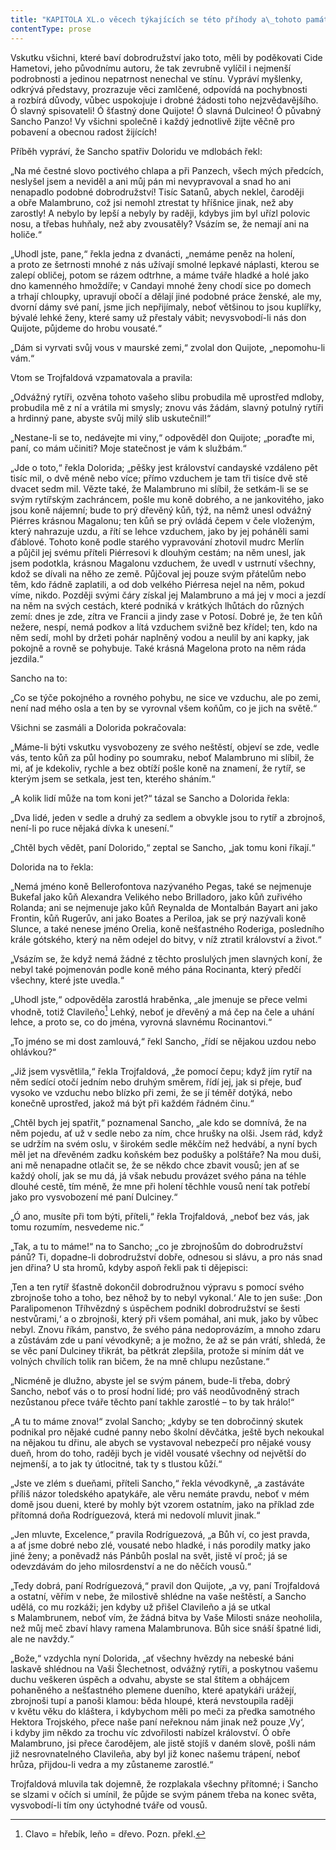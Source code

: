 ```yaml
---
title: "KAPITOLA XL.o věcech týkajících se této příhody a\_tohoto památného dobrodružství."
contentType: prose
---
```


  

Vskutku všichni, které baví dobrodružství jako toto, měli by poděkovati Cide Hametovi, jeho původnímu autoru, že tak zevrubně vylíčil i nejmenší podrobnosti a jedinou nepatrnost nenechal ve stínu. Vypráví myšlenky, odkrývá představy, prozrazuje věci zamlčené, odpovídá na pochybnosti a rozbírá důvody, vůbec uspokojuje i drobné žádosti toho nejzvědavějšího. Ó slavný spisovateli! Ó šťastný done Quijote! Ó slavná Dulcineo! Ó půvabný Sancho Panzo! Vy všichni společně i každý jednotlivě žijte věčně pro pobavení a obecnou radost žijících!

Příběh vypráví, že Sancho spatřiv Doloridu ve mdlobách řekl:

„Na mé čestné slovo poctivého chlapa a při Panzech, všech mých předcích, neslyšel jsem a neviděl a ani můj pán mi nevypravoval a snad ho ani nenapadlo podobné dobrodružství! Tisíc Satanů, abych neklel, čaroději a obře Malambruno, což jsi nemohl ztrestat ty hříšnice jinak, než aby zarostly! A nebylo by lepší a nebyly by raději, kdybys jim byl uřízl polovic nosu, a třebas huhňaly, než aby zvousatěly? Vsázím se, že nemají ani na holiče.“

„Uhodl jste, pane,“ řekla jedna z dvanácti, „nemáme peněz na holení, a proto ze šetrnosti mnohé z nás užívají smolné lepkavé náplasti, kterou se zalepí obličej, potom se rázem odtrhne, a máme tváře hladké a holé jako dno kamenného hmoždíře; v Candayi mnohé ženy chodí sice po domech a trhají chloupky, upravují obočí a dělají jiné podobné práce ženské, ale my, dvorní dámy své paní, jsme jich nepřijímaly, neboť většinou to jsou kuplířky, bývalé lehké ženy, které samy už přestaly vábit; nevysvobodí-li nás don Quijote, půjdeme do hrobu vousaté.“

„Dám si vyrvati svůj vous v maurské zemi,“ zvolal don Quijote, „nepomohu-li vám.“

Vtom se Trojfaldová vzpamatovala a pravila:

„Odvážný rytíři, ozvěna tohoto vašeho slibu probudila mě uprostřed mdloby, probudila mě z ní a vrátila mi smysly; znovu vás žádám, slavný potulný rytíři a hrdinný pane, abyste svůj milý slib uskutečnil!“

„Nestane-li se to, nedávejte mi viny,“ odpověděl don Quijote; „poraďte mi, paní, co mám učiniti? Moje statečnost je vám k službám.“

„Jde o toto,“ řekla Dolorida; „pěšky jest království candayské vzdáleno pět tisíc mil, o dvě méně nebo více; přímo vzduchem je tam tři tisíce dvě stě dvacet sedm mil. Vězte také, že Malambruno mi slíbil, že setkám-li se se svým rytířským zachráncem, pošle mu koně dobrého, a ne jankovitého, jako jsou koně nájemní; bude to prý dřevěný kůň, týž, na němž unesl odvážný Piérres krásnou Magalonu; ten kůň se prý ovládá čepem v čele vloženým, který nahrazuje uzdu, a řítí se lehce vzduchem, jako by jej poháněli sami ďáblové. Tohoto koně podle starého vypravování zhotovil mudrc Merlín a půjčil jej svému příteli Piérresovi k dlouhým cestám; na něm unesl, jak jsem podotkla, krásnou Magalonu vzduchem, že uvedl v ustrnutí všechny, kdož se dívali na něho ze země. Půjčoval jej pouze svým přátelům nebo těm, kdo řádně zaplatili, a od dob velkého Piérresa nejel na něm, pokud víme, nikdo. Později svými čáry získal jej Malambruno a má jej v moci a jezdí na něm na svých cestách, které podniká v krátkých lhůtách do různých zemí: dnes je zde, zítra ve Francii a jindy zase v Potosí. Dobré je, že ten kůň nežere, nespí, nemá podkov a lítá vzduchem svižně bez křídel; ten, kdo na něm sedí, mohl by držeti pohár naplněný vodou a neulil by ani kapky, jak pokojně a rovně se pohybuje. Také krásná Magelona proto na něm ráda jezdila.“

Sancho na to:

„Co se týče pokojného a rovného pohybu, ne sice ve vzduchu, ale po zemi, není nad mého osla a ten by se vyrovnal všem koňům, co je jich na světě.“

Všichni se zasmáli a Dolorida pokračovala:

„Máme-li býti vskutku vysvobozeny ze svého neštěstí, objeví se zde, vedle vás, tento kůň za půl hodiny po soumraku, neboť Malambruno mi slíbil, že mi, ať je kdekoliv, rychle a bez obtíží pošle koně na znamení, že rytíř, se kterým jsem se setkala, jest ten, kterého sháním.“

„A kolik lidí může na tom koni jet?“ tázal se Sancho a Dolorida řekla:

„Dva lidé, jeden v sedle a druhý za sedlem a obvykle jsou to rytíř a zbrojnoš, není-li po ruce nějaká dívka k unesení.“

„Chtěl bych vědět, paní Dolorido,“ zeptal se Sancho, „jak tomu koni říkají.“

Dolorida na to řekla:

„Nemá jméno koně Bellerofontova nazývaného Pegas, také se nejmenuje Bukefal jako kůň Alexandra Velikého nebo Brilladoro, jako kůň zuřivého Rolanda; ani se nejmenuje jako kůň Reynalda de Montalbán Bayart ani jako Frontin, kůň Rugerův, ani jako Boates a Periloa, jak se prý nazývali koně Slunce, a také nenese jméno Orelia, koně nešťastného Roderiga, posledního krále gótského, který na něm odejel do bitvy, v níž ztratil království a život.“

„Vsázím se, že když nemá žádné z těchto proslulých jmen slavných koní, že nebyl také pojmenován podle koně mého pána Rocinanta, který předčí všechny, které jste uvedla.“

„Uhodl jste,“ odpověděla zarostlá hraběnka, „ale jmenuje se přece velmi vhodně, totiž Clavileño[^5] Lehký, neboť je dřevěný a má čep na čele a uhání lehce, a proto se, co do jména, vyrovná slavnému Rocinantovi.“

„To jméno se mi dost zamlouvá,“ řekl Sancho, „řídí se nějakou uzdou nebo ohlávkou?“

„Již jsem vysvětlila,“ řekla Trojfaldová, „že pomocí čepu; když jím rytíř na něm sedící otočí jedním nebo druhým směrem, řídí jej, jak si přeje, buď vysoko ve vzduchu nebo blízko při zemi, že se jí téměř dotýká, nebo konečně uprostřed, jakož má být při každém řádném činu.“

„Chtěl bych jej spatřit,“ poznamenal Sancho, „ale kdo se domnívá, že na něm pojedu, ať už v sedle nebo za ním, chce hrušky na olši. Jsem rád, když se udržím na svém oslu, v širokém sedle měkčím než hedvábí, a nyní bych měl jet na dřevěném zadku koňském bez podušky a polštáře? Na mou duši, ani mě nenapadne otlačit se, že se někdo chce zbavit vousů; jen ať se každý oholí, jak se mu dá, já však nebudu provázet svého pána na téhle dlouhé cestě, tím méně, že mne při holení těchhle vousů není tak potřebí jako pro vysvobození mé paní Dulciney.“

„Ó ano, musíte při tom býti, příteli,“ řekla Trojfaldová, „neboť bez vás, jak tomu rozumím, nesvedeme nic.“

„Tak, a tu to máme!“ na to Sancho; „co je zbrojnošům do dobrodružství pánů? Ti, dopadne-li dobrodružství dobře, odnesou si slávu, a pro nás snad jen dřina? U sta hromů, kdyby aspoň řekli pak ti dějepisci:

‚Ten a ten rytíř šťastně dokončil dobrodružnou výpravu s pomocí svého zbrojnoše toho a toho, bez něhož by to nebyl vykonal.‘ Ale to jen suše: ‚Don Paralipomenon Tříhvězdný s úspěchem podnikl dobrodružství se šesti nestvůrami,‘ a o zbrojnoši, který při všem pomáhal, ani muk, jako by vůbec nebyl. Znovu říkám, panstvo, že svého pána nedoprovázím, a mnoho zdaru a zůstávám zde u paní vévodkyně; a je možno, že až se pán vrátí, shledá, že se věc paní Dulciney třikrát, ba pětkrát zlepšila, protože si míním dát ve volných chvílích tolik ran bičem, že na mně chlupu nezůstane.“

„Nicméně je dlužno, abyste jel se svým pánem, bude-li třeba, dobrý Sancho, neboť vás o to prosí hodní lidé; pro váš neodůvodněný strach nezůstanou přece tváře těchto paní takhle zarostlé – to by tak hrálo!“

„A tu to máme znova!“ zvolal Sancho; „kdyby se ten dobročinný skutek podnikal pro nějaké cudné panny nebo školní děvčátka, ještě bych nekoukal na nějakou tu dřinu, ale abych se vystavoval nebezpečí pro nějaké vousy dueň, hrom do toho, raději bych je viděl vousaté všechny od největší do nejmenší, a to jak ty útlocitné, tak ty s tlustou kůží.“

„Jste ve zlém s dueňami, příteli Sancho,“ řekla vévodkyně, „a zastáváte příliš názor toledského apatykáře, ale věru nemáte pravdu, neboť v mém domě jsou dueni, které by mohly být vzorem ostatním, jako na příklad zde přítomná doňa Rodríguezová, která mi nedovolí mluvit jinak.“

„Jen mluvte, Excelence,“ pravila Rodríguezová, „a Bůh ví, co jest pravda, a ať jsme dobré nebo zlé, vousaté nebo hladké, i nás porodily matky jako jiné ženy; a poněvadž nás Pánbůh poslal na svět, jistě ví proč; já se odevzdávám do jeho milosrdenství a ne do něčích vousů.“

„Tedy dobrá, paní Rodríguezová,“ pravil don Quijote, „a vy, paní Trojfaldová a ostatní, věřím v nebe, že milostivě shlédne na vaše neštěstí, a Sancho udělá, co mu rozkáži; jen kdyby už přišel Clavileño a já se utkal s Malambrunem, neboť vím, že žádná bitva by Vaše Milosti snáze neoholila, než můj meč zbaví hlavy ramena Malambrunova. Bůh sice snáší špatné lidi, ale ne navždy.“

„Bože,“ vzdychla nyní Dolorida, „ať všechny hvězdy na nebeské báni laskavě shlédnou na Vaši Šlechetnost, odvážný rytíři, a poskytnou vašemu duchu veškeren úspěch a odvahu, abyste se stal štítem a obhájcem pohaněného a nešťastného plemene dueního, které apatykáři urážejí, zbrojnoši tupí a panoši klamou: běda hloupé, která nevstoupila raději v květu věku do kláštera, i kdybychom měli po meči za předka samotného Hektora Trojského, přece naše paní neřeknou nám jinak než pouze ‚Vy‘, i kdyby jim někdo za trochu víc zdvořilosti nabízel království. Ó obře Malambruno, jsi přece čarodějem, ale jistě stojíš v daném slově, pošli nám již nesrovnatelného Clavileña, aby byl již konec našemu trápení, neboť hrůza, přijdou-li vedra a my zůstaneme zarostlé.“

Trojfaldová mluvila tak dojemně, že rozplakala všechny přítomné; i Sancho se slzami v očích si umínil, že půjde se svým pánem třeba na konec světa, vysvobodí-li tím ony úctyhodné tváře od vousů.

[^5]: Clavo = hřebík, leño = dřevo. Pozn. překl.
